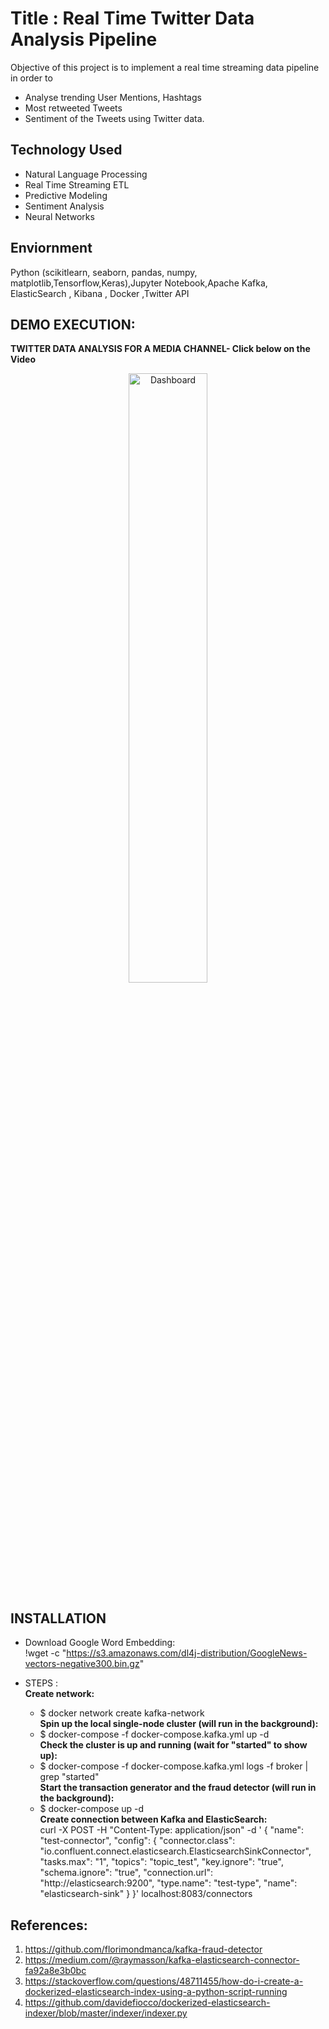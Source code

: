 # Title : Real Time Twitter Data Analysis Pipeline

Objective of this project is to implement a real time streaming data pipeline in order to 
- Analyse trending User Mentions, Hashtags 
- Most retweeted Tweets 
- Sentiment of the Tweets using Twitter data.

## Technology Used
- Natural Language Processing 
- Real Time Streaming ETL 
- Predictive Modeling
- Sentiment Analysis
- Neural Networks

## Enviornment
Python (scikitlearn, seaborn, pandas, numpy, matplotlib,Tensorflow,Keras),Jupyter Notebook,Apache Kafka, ElasticSearch , Kibana , Docker ,Twitter API


## DEMO EXECUTION:

**TWITTER DATA ANALYSIS FOR A MEDIA CHANNEL- Click below on the Video** <br>
<div align="center">
      <a href="https://youtu.be/wv96_7gRTG8">
     <img 
      src="https://img.youtube.com/vi/wv96_7gRTG8/0.jpg" 
      alt="Dashboard" 
      style="width:50%;">
      </a>
    </div>

## INSTALLATION

- Download Google Word Embedding:<br>
!wget -c "https://s3.amazonaws.com/dl4j-distribution/GoogleNews-vectors-negative300.bin.gz"

- STEPS :<br>
  **Create network:** <br>
    - $ docker network create kafka-network <br>
  **Spin up the local single-node cluster (will run in the background):**<br>
    - $ docker-compose -f docker-compose.kafka.yml up -d <br>
  **Check the cluster is up and running (wait for "started" to show up):**<br>
    - $ docker-compose -f docker-compose.kafka.yml logs -f broker | grep "started" <br>
  **Start the transaction generator and the fraud detector (will run in the background):**<br>
    - $ docker-compose up -d <br>
  **Create connection between Kafka and ElasticSearch:** <br>
curl -X POST -H "Content-Type: application/json" -d '
{
  "name": "test-connector",
  "config": {
    "connector.class": "io.confluent.connect.elasticsearch.ElasticsearchSinkConnector",
    "tasks.max": "1",
    "topics": "topic_test",
    "key.ignore": "true",
    "schema.ignore": "true",
    "connection.url": "http://elasticsearch:9200",
    "type.name": "test-type",
    "name": "elasticsearch-sink"
  }
}' localhost:8083/connectors

## References:
1. https://github.com/florimondmanca/kafka-fraud-detector <br>
2. https://medium.com/@raymasson/kafka-elasticsearch-connector-fa92a8e3b0bc <br>
3. https://stackoverflow.com/questions/48711455/how-do-i-create-a-dockerized-elasticsearch-index-using-a-python-script-running <br>
4. https://github.com/davidefiocco/dockerized-elasticsearch-indexer/blob/master/indexer/indexer.py <br>
